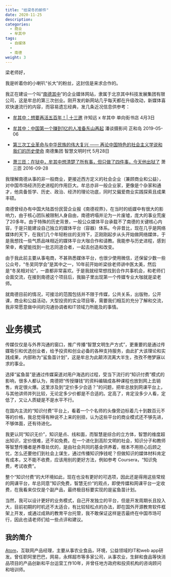 ```yaml
---
title: "给梁冬的邮件"
date: 2020-11-25
description:
categories:
  - 商业
  - 牟其中
tags:
  - 自媒体
  - 
  - 南德
weight: 3
---
```



梁老师好，

我是听着你的小喇叭“长大”的粉丝，这封信是来求合作的。

我正在建设一个叫“[南德其中](https://qizhong.land/ )”的企业媒体网站，隶属于北京其中科技发展集团有限公司，这是牟总的第三次创业。刚开发的新网站几乎每天都在升级改动，新媒体喜欢快速流行的内容，而容易遗忘经典，发几条近况信息供参考：

- [牟其中：想要再活五百年！| 十三邀](https://mp.weixin.qq.com/s/7pcxL3dP9CUDuJ9wUhlXYQ)
许知远 x 牟其中 单向街书店 4月3日

- [牟其中：中国第一个赚到1亿的人准备东山再起](https://mp.weixin.qq.com/s/fVrC3bd_fqwg4VWLaQaXfw)
潘谈摄影间 正和岛 2019-05-06

- [第三次工业革命与中华民族的伟大复兴 —— 再论中国特色的社会主义学说和我们的历史使命](https://mp.weixin.qq.com/s/Me0JyyYyQI-DmCxyf7zo1g)
南德集团 智慧文明时代 5月28日

- [萧三匝：在狱中，牟其中想清楚了所有事，但只做了四件事，今天他出狱了](https://mp.weixin.qq.com/s/FY7dHSNDWxBU9hh86ggElw)
萧三匝 2016-09-28

我理解南德从事的非一般商业，更接近西方定义的社会企业（兼顾商业和公益），对中国市场经济历史进程的作用巨大。牟总亦非一般企业家，更像是个杂家和通才，他具备哲学、历史、政治、经济的理论功底，同时又偏爱商业实践探索且成果丰硕。

南德曾经办有中国大陆首份民营企业报《南德视界》，在当时的纸媒中有很大的影响力，由于核心团队被限制人身自由，南德坍塌并沦为一片废墟，庞大的事业荒废了20多年。由于特殊的历史背景，一般公众媒体平台承载不了南德的关键核心内容，于是只能建设自己独立的媒体平台（容器）体系。今非昔比，现在几乎是网络媒体的天下，在我们几个年轻粉丝的支持下，正刚刚起步从头开始做网络媒体，于是我想找一些气质品味相近的媒体平台大咖合作和请教。我能参与历史进程，感到荣幸，希望能找到一批志同道合者，一起去创造和改变。

由于我此前主要从事电商，不甚熟悉媒体平台，也很少使用微信，还保留少数一些公众号，“冬吴同学会”是其中之一，10年前开始听梁徐老师讲中医太美，然后是“冬吴相对论”，一直都非常喜欢。于是我就经常想找到合作共事机会，和老师们会面交流，在接到南德这个项目后，我脑子里出现第一个传媒专业大咖就是梁老师。

就南德目前的情况，可接洽的范围包括并不限于传媒，公共关系，出版物，公开课，商业和公益活动，大型投资的实业项目等，需要我们相互的充分了解和交流，我非常愿意做中间的沟通协调者和IT领域力所能及的事情。


# 业务模式

传媒仅仅是与外界沟通的窗口，推广传播“智慧文明生产方式”，更重要的是通过传媒吸引和优选创业者，给予投资和创业必备的各种支持服务，由此扩大该理论和实践成果，内部称为“鲨鱼苗计划”，这是牟总为此颠沛流离大半生，孜孜不倦梦寐以求的事业。

选择“鲨鱼苗”是通过传媒渠道对用户海选的过程，受当下流行的“知识付费”模式的影响，很多人都认为，南德把“传授赚钱”的资料编辑成各种课程也放到网上去销售，肯定很火爆。这里涉及到“定价多少合适？”的问题，把牟总放到网课平台上，与其他讲师并列比较，无论定多少价都是不合适的。定高了，肯定没多少人看，定低了，又让人质疑是不是水平不行。

在国内主流的“知识付费”平台上，看着一个个名师的头像旁边标着几十到数百元不等的价格，我总觉得有种说不上来的别扭，认为这些平台的商业模式还不够先进，不够体面，还有待进化。

我更认同“知识无价”，知识是点、线和面，而智慧是综合的立方体，智慧的维度超出知识，定价很难，还不如免费。在一个进化到高阶文明的社会，知识分子和教师等智慧传播者是养尊处优的，是由社会共同的基金供养着，根本不用担心后顾之忧，怎么还要他们到社会上谋生，通过传播知识挣钱呢？但做知识的媒体材料肯定有成本，又不能不收费，应该用别的更好方法，例如参考 Coursera，“知识免费，考试收费”。

整个“知识付费“的大环境如此，现在也没有更好的可选项，因此还是得用这些常规的网课平台，牟总同意”知识免费，智慧无价“的观点，即使传媒和网课平台一定收费，在我看来仅仅是个副产品，最终极目标要实现的是鲨鱼苗计划。

当然，我可以设计更好的业务模式，自己开发独立的平台，但是开发周期长且投入大，目前初期的时机还不太适合，有比较轻松点的办法，即在国外开源教育软件框架上开发，或通过成熟的教育平台托管，我不敢保证这样是否最终在中国市场可行，因此也请老师们给一些点评和建议。


## 我的简介

[Atom](https://atomx.cc/about)，互联网产品经理，主要从事农业食品，环境，公益领域的IT和web app研发。曾任职阿里巴巴，网易，永辉超市等多家公司，从事农业，生鲜和食品等快消品项目的产品创新和平台运营工作10年，并曾任地方政府和投资机构的咨询顾问和培训师。



